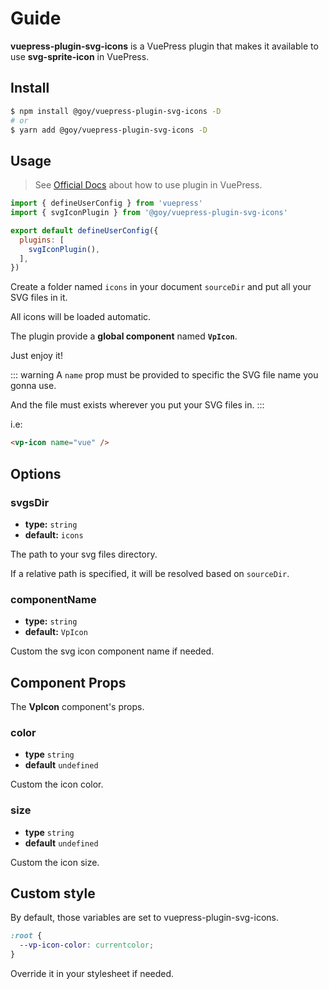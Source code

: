 # Guide

**vuepress-plugin-svg-icons** is a VuePress plugin that makes it available to use **svg-sprite-icon** in VuePress.

## Install

```bash
$ npm install @goy/vuepress-plugin-svg-icons -D
# or
$ yarn add @goy/vuepress-plugin-svg-icons -D
```

## Usage

> See [Official Docs](https://v2.vuepress.vuejs.org/guide/plugin.html#plugin) about how to use plugin in VuePress.

```js
import { defineUserConfig } from 'vuepress'
import { svgIconPlugin } from '@goy/vuepress-plugin-svg-icons'

export default defineUserConfig({
  plugins: [
    svgIconPlugin(),
  ],
})
```

Create a folder named `icons` in your document `sourceDir` and put all your SVG files in it.

All icons will be loaded automatic.

The plugin provide a **global component** named **`VpIcon`**.

Just enjoy it!

::: warning
A `name` prop must be provided to specific the SVG file name you gonna use.

And the file must exists wherever you put your SVG files in.
:::

i.e:

```markdown
<vp-icon name="vue" />
```

<vp-icon name="github" color="purple" size="4em" />
<vp-icon name="star" color="orange" size="4em" />

## Options

### svgsDir

- **type:** `string`
- **default:** `icons`

The path to your svg files directory.

If a relative path is specified, it will be resolved based on `sourceDir`.

### componentName

- **type:** `string`
- **default:** `VpIcon`

Custom the svg icon component name if needed.

## Component Props

The **VpIcon** component's props.

### color

- **type** `string`
- **default** `undefined`

Custom the icon color.

### size

- **type** `string`
- **default** `undefined`

Custom the icon size.

## Custom style

By default, those variables are set to vuepress-plugin-svg-icons.

```css
:root {
  --vp-icon-color: currentcolor;
}
```

Override it in your stylesheet if needed.
